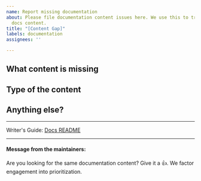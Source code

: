 ```yaml
---
name: Report missing documentation
about: Please file documentation content issues here. We use this to track missing
  docs content.
title: "[Content Gap]"
labels: documentation
assignees: ''

---
```


## What content is missing
<!-- Help us to understand your request in context -->


## Type of the content
<!-- 
Among the following items, pick a doc type that the content would most likely belong to
- Tutorial
- Main Concept: "What is X in Dagster" where X is a Dagster concept.
- Integration Guide: "How to use X in Dagster" where X is a 3rd-party package/tool, e.g. dbt, Spark, etc
- Best Practices Guide: "How to do X in Dagster" where X is usually a use case and can be addressed by incorporating multiple Dagster concepts at a time.
- Deployment Guide: "How to deploy Dagster to X", e.g. Docker, K8S, GCP, etc
- API Reference: e.g. docstring
--> 

## Anything else?
<!-- Do you have exactly anything in mind you are looking for
Examples:
- Show how to test a partition set
- Include a diagram to explain the relations between inputs and outputs
-->

---

Writer's Guide: [Docs README](https://github.com/dagster-io/dagster/tree/master/docs)

---
#### Message from the maintainers:
Are you looking for the same documentation content? Give it a :thumbsup:. We factor engagement into prioritization.
